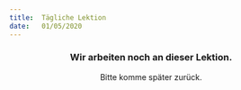 ```yaml
---
title:  Tägliche Lektion
date:   01/05/2020
---
```


### <center>Wir arbeiten noch an dieser Lektion.</center>
<center>Bitte komme später zurück.</center>
